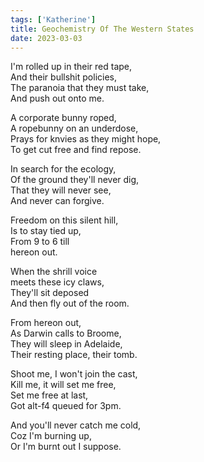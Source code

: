 ```yaml
---  
tags: ['Katherine']
title: Geochemistry Of The Western States
date: 2023-03-03
---
```


I'm rolled up in their red tape,  
And their bullshit policies,  
The paranoia that they must take,  
And push out onto me.

A corporate bunny roped,  
A ropebunny on an underdose,  
Prays for knvies as they might hope,  
To get cut free and find repose.

In search for the ecology,  
Of the ground they'll never dig,  
That they will never see,  
And never can forgive.

Freedom on this silent hill,  
Is to stay tied up,  
From 9 to 6 till  
hereon out.

When the shrill voice  
meets these icy claws,  
They'll sit deposed  
And then fly out of the room.

From hereon out,  
As Darwin calls to Broome,  
They will sleep in Adelaide,  
Their resting place, their tomb.

Shoot me, I won't join the cast,  
Kill me, it will set me free,  
Set me free at last,  
Got alt-f4 queued for 3pm.

And you'll never catch me cold,  
Coz I'm burning up,  
Or I'm burnt out I suppose.
